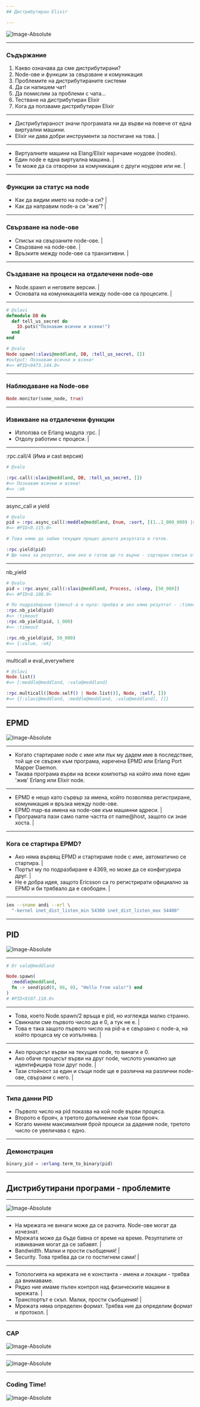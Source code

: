 ```yaml
---
## Дистрибутиран Elixir

---
```

![Image-Absolute](assets/title.jpg)

---
### Съдържание

1. Какво означава да сме дистрибутирани?
2. Node-ове и функции за свързване и комуникация
3. Проблемите на дистрибутираните системи
4. Да си напишем чат!
5. Да помислим за проблеми с чата...
6. Тестване на дистрибутиран Elixir
7. Кога да ползваме дистрибутиран Elixir

---
* Дистрибутираност значи програмата ни да върви на повече от една виртуални машини.
* Elixir ни дава добри инструменти за постигане на това. |

---
* Виртуалните машини на Elang/Elixir наричаме ноудове (nodes).
* Един node е една виртуална машина. |
* Те може да са отворени за комуникация с други ноудове или не. |

---
### Функции за статус на node

* Как да видим името на node-a си? |
* Как да направим node-а си 'жив'? |

---
### Свързване на node-ове

* Списък на свързаните node-ове. |
* Свързване на node-ове. |
* Връзките между node-ове са транзитивни. |

---
### Създаване на процеси на отдалечени node-ове
* Node.spawn и неговите версии. |
* Основата на комуникацията между node-ове са процесите. |

---
```elixir
# @slavi
defmodule DB do
  def tell_us_secret do
    IO.puts("Познавам всички и всеки!")
  end
end
```

```elixir
# @valo
Node.spawn(:slavi@meddland, DB, :tell_us_secret, [])
#output: Познавам всички и всеки!
#=> #PID<9473.144.0>
```

---
### Наблюдаване на Node-ове

```elixir
Node.monitor(some_node, true)
```

---
### Извикване на отдалечени функции
* Използва се Erlang модула :rpc. |
* Отдолу работим с процеси. |

---
:rpc.call/4 (Има и cast версия)

```elixir
# @valo

:rpc.call(:slavi@meddland, DB, :tell_us_secret, [])
#=> Познавам всички и всеки!
#=> :ok
```

---
async_call и yield

```elixir
# @valo
pid = :rpc.async_call(:meddle@meddland, Enum, :sort, [(1..2_000_000) |> Enum.shuffle])
#=> #PID<0.115.0>

# Това няма да забие текущия процес докато резултата е готов.

:rpc.yield(pid)
# Ще чака за резултат, или ако е готов ще го върне - сортиран списък от два милиона числа.
```

---
nb_yield

```elixir
# @valo
pid = :rpc.async_call(:slavi@meddland, Process, :sleep, [50_000])
#=> #PID<0.108.0>

# По подразбиране timeout-a е нула: пробва и ако няма резултат - :timeout
:rpc.nb_yield(pid)
#=> :timeout
:rpc.nb_yield(pid, 1_000)
#=> :timeout

:rpc.nb_yield(pid, 50_000)
#=> {:value, :ok}
```

---
multicall и eval_everywhere

```elixir
# @slavi
Node.list()
#=> [:meddle@meddland, :valo@meddland]

:rpc.multicall([Node.self() | Node.list()], Node, :self, [])
#=> {[:slavi@meddland, :meddle@meddland, :valo@meddland], []}
```

---
## EPMD
![Image-Absolute](assets/epmd.jpg)

---
* Когато стартираме node с име или пък му дадем име в последствие, той ще се свърже към програма, наречена EPMD или Erlang Port Mapper Daemon.
* Такава програма върви на всеки компютър на който има поне един 'жив' Erlang или Elixir node.

---
* EPMD е нещо като сървър за имена, който позволява регистриране, комуникация и връзка между node-ове.
* EPMD map-ва имена на node-ове към машинни адреси. |
* Програмата пази само name частта от name@host, защото си знае хоста. |

---
### Кога се стартира EPMD?

* Ако няма вървящ EPMD и стартираме node с име, автоматично се стартира. |
* Портът му по подразбиране е 4369, но може да се конфигурира друг. |
* Не е добра идея, защото Ericsson са го регистрирати официално за EPMD и би трябвало да е свободен. |

---
```bash
iex --sname andi --erl \
  "-kernel inet_dist_listen_min 54300 inet_dist_listen_max 54400"
```

---
## PID
![Image-Absolute](assets/pid.jpg)

---
```elixir
# От valo@meddland

Node.spawn(
  :meddle@meddland,
  fn -> send(pid(0, 86, 0), "Hello from valo!") end
)
# #PID<9107.110.0>
```

---
* Това, което Node.spawn/2 връща е pid, но изглежда малко странно.
* Свикнали сме първото число да е 0, а тук не е. |
* Това е така защото първото число на pid-а е свързано с node-а, на който процеса му се изпълнява. |

---
* Ако процесът върви на текущия node, то винаги е 0.
* Ако обаче процесът върви на друг node, числото уникално ще идентифицира този друг node. |
* Тази стойност за един и същи node ще е различна на различни node-ове, свързани с него. |

---
### Типа данни PID

* Първото число на pid показва на кой node върви процеса.
* Второто е брояч, а третото допълнение към този брояч.
* Когато минем максималния брой процеси за дадения node, третото число се увеличава с едно.

---
### Демонстрация

```elixir
binary_pid = :erlang.term_to_binary(pid)
```

---
## Дистрибутирани програми - проблемите

---
![Image-Absolute](assets/nothing.png)

---
* На мрежата не винаги може да се разчита. Node-ове могат да изчезнат.
* Мрежата може да бъде бавна от време на време. Резултатите от извиквания могат да се забавят. |
* Bandwidth. Малки и прости съобщения! |
* Security. Това трябва да си го постигнем сами! |

---
* Топологията на мрежата не е константа - имена и локации - трябва да внимаваме.
* Рядко ние имаме пълен контрол над физическите машини в мрежата. |
* Транспортът е скъп. Малки, прости съобщения! |
* Мрежата няма определен формат. Трябва ние да определим формат и протокол. |

---
### CAP
![Image-Absolute](assets/scalability-cap-theorem1.png)

---
![Image-Absolute](assets/chap1_cap_theorem.png)

---
### Coding Time!
![Image-Absolute](assets/ouroboros.jpg)
